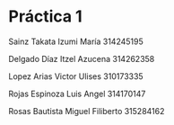 # Práctica 1

Sainz Takata Izumi María 314245195

Delgado Díaz Itzel Azucena 314262358

Lopez Arias Victor Ulises 310173335

Rojas Espinoza Luis Angel 314170147

Rosas Bautista Miguel Filiberto 315284162